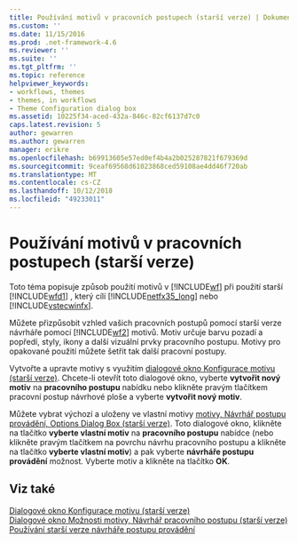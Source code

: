 ```yaml
---
title: Používání motivů v pracovních postupech (starší verze) | Dokumentace Microsoftu
ms.custom: ''
ms.date: 11/15/2016
ms.prod: .net-framework-4.6
ms.reviewer: ''
ms.suite: ''
ms.tgt_pltfrm: ''
ms.topic: reference
helpviewer_keywords:
- workflows, themes
- themes, in workflows
- Theme Configuration dialog box
ms.assetid: 10225f34-aced-432a-846c-82cf6137d7c0
caps.latest.revision: 5
author: gewarren
ms.author: gewarren
manager: erikre
ms.openlocfilehash: b69913605e57ed0ef4b4a2b025287821f679369d
ms.sourcegitcommit: 9ceaf69568d61023868ced59108ae4dd46f720ab
ms.translationtype: MT
ms.contentlocale: cs-CZ
ms.lasthandoff: 10/12/2018
ms.locfileid: "49233011"
---
```

# <a name="using-themes-in-workflows-legacy"></a>Používání motivů v pracovních postupech (starší verze)
Toto téma popisuje způsob použití motivů v [!INCLUDE[wf](../includes/wf-md.md)] při použití starší [!INCLUDE[wfd1](../includes/wfd1-md.md)] , který cílí [!INCLUDE[netfx35_long](../includes/netfx35-long-md.md)] nebo [!INCLUDE[vstecwinfx](../includes/vstecwinfx-md.md)].  
  
 Můžete přizpůsobit vzhled vašich pracovních postupů pomocí starší verze návrháře pomocí [!INCLUDE[wf2](../includes/wf2-md.md)] motivů. Motiv určuje barvu pozadí a popředí, styly, ikony a další vizuální prvky pracovního postupu. Motivy pro opakované použití můžete šetřit tak další pracovní postupy.  
  
 Vytvořte a upravte motivy s využitím [dialogové okno Konfigurace motivu (starší verze)](../workflow-designer/theme-configuration-dialog-box-legacy.md). Chcete-li otevřít toto dialogové okno, vyberte **vytvořit nový motiv** na **pracovního postupu** nabídku nebo klikněte pravým tlačítkem pracovní postup návrhové ploše a vyberte **vytvořit nový motiv**.  
  
 Můžete vybrat výchozí a uloženy ve vlastní motivy [motivy, Návrhář postupu provádění, Options Dialog Box (starší verze)](../workflow-designer/themes-workflow-designer-options-dialog-box-legacy.md). Toto dialogové okno, klikněte na tlačítko **vyberte vlastní motiv** na **pracovního postupu** nabídce (nebo klikněte pravým tlačítkem na povrchu návrhu pracovního postupu a klikněte na tlačítko **vyberte vlastní motiv**) a pak vyberte **návrháře postupu provádění** možnost. Vyberte motiv a klikněte na tlačítko **OK**.  
  
## <a name="see-also"></a>Viz také  
 [Dialogové okno Konfigurace motivu (starší verze)](../workflow-designer/theme-configuration-dialog-box-legacy.md)   
 [Dialogové okno Možnosti motivy, Návrhář pracovního postupu (starší verze)](../workflow-designer/themes-workflow-designer-options-dialog-box-legacy.md)   
 [Používání starší verze návrháře postupu provádění](../workflow-designer/using-the-legacy-workflow-designer.md)